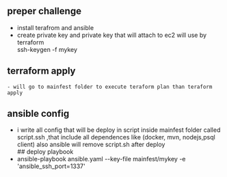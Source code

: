 ##  preper challenge

- install terafrom and ansible 
- create private key and private key that will attach to ec2 will use by terraform  
    ssh-keygen -f mykey

## terraform apply 
    - will go to mainfest folder to execute teraform plan than teraform apply 
    
## ansible config 
   - i write all config that will be deploy in script inside mainfest folder called script.ssh ,that include all dependences like (docker, mvn, nodejs,psql client)      also ansible will remove script.sh  after deploy     
    ## deploy playbook 
   - ansible-playbook ansible.yaml  --key-file mainfest/mykey -e 'ansible_ssh_port=1337'
  
